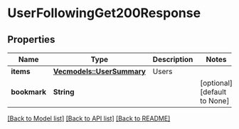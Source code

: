 # UserFollowingGet200Response

## Properties
Name | Type | Description | Notes
------------ | ------------- | ------------- | -------------
**items** | [**Vec<models::UserSummary>**](UserSummary.md) | Users | 
**bookmark** | **String** |  | [optional] [default to None]

[[Back to Model list]](../README.md#documentation-for-models) [[Back to API list]](../README.md#documentation-for-api-endpoints) [[Back to README]](../README.md)


